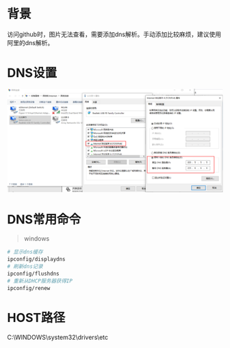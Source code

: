# 背景

访问github时，图片无法查看，需要添加dns解析。手动添加比较麻烦，建议使用阿里的dns解析。

# DNS设置

![image-20200610093732975](DNS设置.assets/image-20200610093732975.png)

# DNS常用命令

> windows

```bash
# 显示dns缓存
ipconfig/displaydns
# 刷新dns记录
ipconfig/flushdns
# 重新从DHCP服务器获得IP
ipconfig/renew
```

# HOST路径

C:\WINDOWS\system32\drivers\etc